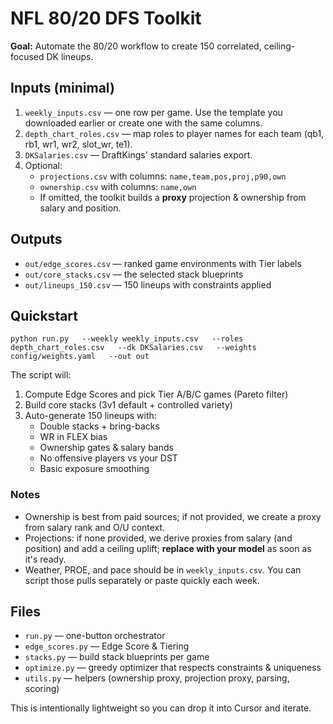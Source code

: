 # NFL 80/20 DFS Toolkit

**Goal:** Automate the 80/20 workflow to create 150 correlated, ceiling-focused DK lineups.

## Inputs (minimal)
1. `weekly_inputs.csv` — one row per game. Use the template you downloaded earlier or create one with the same columns.
2. `depth_chart_roles.csv` — map roles to player names for each team (qb1, rb1, wr1, wr2, slot_wr, te1).
3. `DKSalaries.csv` — DraftKings' standard salaries export.
4. Optional:
   - `projections.csv` with columns: `name,team,pos,proj,p90,own`
   - `ownership.csv` with columns: `name,own`
   - If omitted, the toolkit builds a **proxy** projection & ownership from salary and position.

## Outputs
- `out/edge_scores.csv` — ranked game environments with Tier labels
- `out/core_stacks.csv` — the selected stack blueprints
- `out/lineups_150.csv` — 150 lineups with constraints applied

## Quickstart
```
python run.py   --weekly weekly_inputs.csv   --roles depth_chart_roles.csv   --dk DKSalaries.csv   --weights config/weights.yaml   --out out
```

The script will:
1) Compute Edge Scores and pick Tier A/B/C games (Pareto filter)
2) Build core stacks (3v1 default + controlled variety)
3) Auto-generate 150 lineups with:
   - Double stacks + bring-backs
   - WR in FLEX bias
   - Ownership gates & salary bands
   - No offensive players vs your DST
   - Basic exposure smoothing

### Notes
- Ownership is best from paid sources; if not provided, we create a proxy from salary rank and O/U context.
- Projections: if none provided, we derive proxies from salary (and position) and add a ceiling uplift; **replace with your model** as soon as it's ready.
- Weather, PROE, and pace should be in `weekly_inputs.csv`. You can script those pulls separately or paste quickly each week.

## Files
- `run.py` — one-button orchestrator
- `edge_scores.py` — Edge Score & Tiering
- `stacks.py` — build stack blueprints per game
- `optimize.py` — greedy optimizer that respects constraints & uniqueness
- `utils.py` — helpers (ownership proxy, projection proxy, parsing, scoring)

This is intentionally lightweight so you can drop it into Cursor and iterate.
